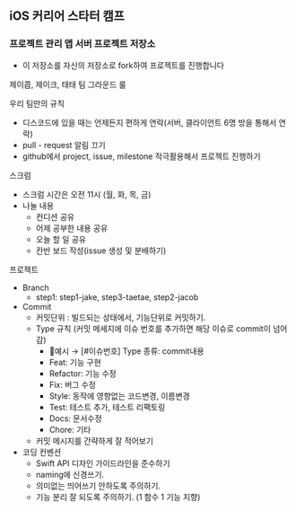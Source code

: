 ## iOS 커리어 스타터 캠프

### 프로젝트 관리 앱 서버 프로젝트 저장소

- 이 저장소를 자신의 저장소로 fork하여 프로젝트를 진행합니다

제이콥, 제이크, 태태 팀 그라운드 룰
 
우리 팀만의 규칙
- 디스코드에 있을 때는 언제든지 편하게 연락(서버, 클라이언트 6명 방을 통해서 연락)
- pull - request 알림 끄기
- github에서 project, issue, milestone 적극활용해서 프로젝트 진행하기

스크럼
- 스크럼 시간은 오전 11시 (월, 화, 목, 금)
- 나눌 내용
	- 컨디션 공유
	- 어제 공부한 내용 공유
	- 오늘 할 일 공유
	- 칸반 보드 작성(issue 생성 및 분배하기)
 
프로젝트
- Branch 
  - step1: step1-jake, step3-taetae, step2-jacob
- Commit
	- 커밋단위 : 빌드되는 상태에서, 기능단위로 커밋하기.
	- Type 규칙 (커밋 메세지에 이슈 번호를 추가하면 해당 이슈로 commit이 넘어감)
		- 📍예시 → [#이슈번호] Type 종류: commit내용
		- Feat: 기능 구현
		- Refactor: 기능 수정
		- Fix: 버그 수정
		- Style: 동작에 영향없는 코드변경, 이름변경
		- Test: 테스트 추가, 테스트 리팩토링
		- Docs: 문서수정
        - Chore: 기타
	- 커밋 메시지를 간략하게 잘 적어보기
- 코딩 컨벤션
	- Swift API 디자인 가이드라인을 준수하기
	- naming에 신경쓰기.
	- 의미없는 띄어쓰기 안하도록 주의하기.
	- 기능 분리 잘 되도록 주의하기. (1 함수 1 기능 지향)
